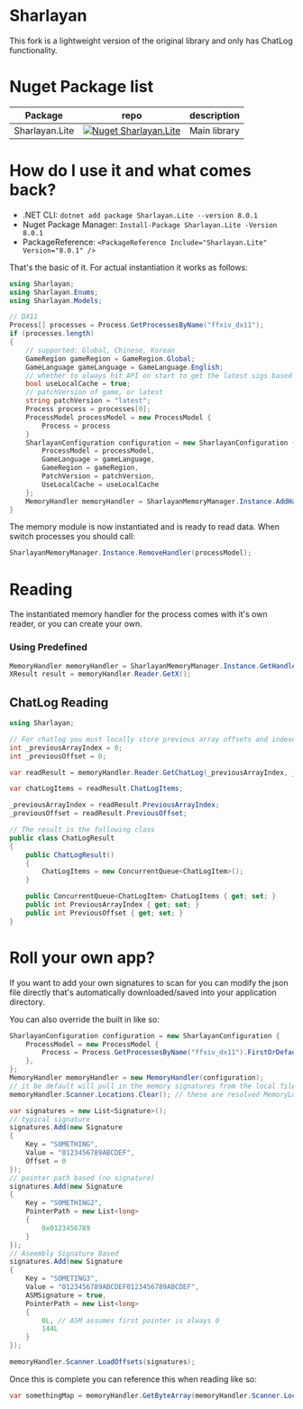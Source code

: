 # Sharlayan

This fork is a lightweight version of the original library and only has ChatLog functionality.

# Nuget Package list

| Package       | repo                                                                                                                            | description  |
| ------------- | ------------------------------------------------------------------------------------------------------------------------------- | ------------ |
| Sharlayan.Lite | [![Nuget Sharlayan.Lite](https://img.shields.io/nuget/v/Sharlayan.Lite.svg?style=flat)](https://www.nuget.org/packages/Sharlayan.Lite/) | Main library |

# How do I use it and what comes back?

- .NET CLI: `dotnet add package Sharlayan.Lite --version 8.0.1`
- Nuget Package Manager: `Install-Package Sharlayan.Lite -Version 8.0.1`
- PackageReference: `<PackageReference Include="Sharlayan.Lite" Version="8.0.1" />`

That's the basic of it. For actual instantiation it works as follows:

```csharp
using Sharlayan;
using Sharlayan.Enums;
using Sharlayan.Models;

// DX11
Process[] processes = Process.GetProcessesByName("ffxiv_dx11");
if (processes.length)
{
    // supported: Global, Chinese, Korean
    GameRegion gameRegion = GameRegion.Global;
    GameLanguage gameLanguage = GameLanguage.English;
	// whether to always hit API on start to get the latest sigs based on patchVersion, or use the local json cache (if the file doesn't exist, API will be hit)
	bool useLocalCache = true;
	// patchVersion of game, or latest
	string patchVersion = "latest";
    Process process = processes[0];
    ProcessModel processModel = new ProcessModel {
        Process = process
    }
    SharlayanConfiguration configuration = new SharlayanConfiguration {
        ProcessModel = processModel,
        GameLanguage = gameLanguage,
        GameRegion = gameRegion,
        PatchVersion = patchVersion,
        UseLocalCache = useLocalCache
    };
    MemoryHandler memoryHandler = SharlayanMemoryManager.Instance.AddHandler(configuration);
}
```

The memory module is now instantiated and is ready to read data. When switch processes you should call:

```csharp
SharlayanMemoryManager.Instance.RemoveHandler(processModel);
```

# Reading

The instantiated memory handler for the process comes with it's own reader, or you can create your own.

### Using Predefined

```csharp
MemoryHandler memoryHandler = SharlayanMemoryManager.Instance.GetHandler(processModel);
XResult result = memoryHandler.Reader.GetX();
```

## ChatLog Reading

```csharp
using Sharlayan;

// For chatlog you must locally store previous array offsets and indexes in order to pull the correct log from the last time you read it.
int _previousArrayIndex = 0;
int _previousOffset = 0;

var readResult = memoryHandler.Reader.GetChatLog(_previousArrayIndex, _previousOffset);

var chatLogItems = readResult.ChatLogItems;

_previousArrayIndex = readResult.PreviousArrayIndex;
_previousOffset = readResult.PreviousOffset;

// The result is the following class
public class ChatLogResult
{
    public ChatLogResult()
    {
        ChatLogItems = new ConcurrentQueue<ChatLogItem>();
    }

    public ConcurrentQueue<ChatLogItem> ChatLogItems { get; set; }
    public int PreviousArrayIndex { get; set; }
    public int PreviousOffset { get; set; }
}
```

# Roll your own app?

If you want to add your own signatures to scan for you can modify the json file directly that's automatically downloaded/saved into your application directory.

You can also override the built in like so:

```csharp
SharlayanConfiguration configuration = new SharlayanConfiguration {
    ProcessModel = new ProcessModel {
        Process = Process.GetProcessesByName("ffxiv_dx11").FirstOrDefault(),
    },
};
MemoryHandler memoryHandler = new MemoryHandler(configuration);
// it be default will pull in the memory signatures from the local file, backup from API (GitHub)
memoryHandler.Scanner.Locations.Clear(); // these are resolved MemoryLocation

var signatures = new List<Signature>();
// typical signature
signatures.Add(new Signature
{
	Key = "SOMETHING",
	Value = "0123456789ABCDEF",
	Offset = 0
});
// pointer path based (no signature)
signatures.Add(new Signature
{
	Key = "SOMETHING2",
	PointerPath = new List<long>
	{
		0x0123456789
	}
});
// Aseembly Signature Based
signatures.Add(new Signature
{
	Key = "SOMETING3",
	Value = "0123456789ABCDEF0123456789ABCDEF",
	ASMSignature = true,
	PointerPath = new List<long>
	{
		0L, // ASM assumes first pointer is always 0
		144L
	}
});

memoryHandler.Scanner.LoadOffsets(signatures);
```

Once this is complete you can reference this when reading like so:

```csharp
var somethingMap = memoryHandler.GetByteArray(memoryHandler.Scanner.Locations["SOMETHING"], 8);
```
